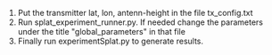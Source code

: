 1. Put the transmitter lat, lon, antenn-height in the file tx_config.txt
2. Run splat_experiment_runner.py. If needed change the parameters under the title "global_parameters" in that file
3. Finally run experimentSplat.py to generate results. 